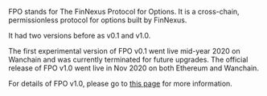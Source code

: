 FPO stands for The FinNexus Protocol for Options. It is a cross-chain, permissionless protocol for options built by FinNexus.

It had two versions before as v0.1 and v1.0.

The first experimental version of FPO v0.1 went live mid-year 2020 on Wanchain and was currently terminated for future upgrades.
The official release of FPO v1.0 went live in Nov 2020 on both Ethereum and Wanchain.

For details of FPO v1.0, please go to [this page](https://www.docs.finnexus.io/options/v1.0/) for more information.
